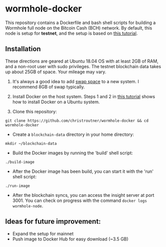 # wormhole-docker
This repository contains a Dockerfile and bash shell scripts for building
a Wormhole full node on the Bitcoin Cash (BCH) network. By default, this node
is setup for **testnet**, and the setup is based on
[this tutorial](https://developer.bitcoin.com/tutorials/wormhole-2-full-node.html).


## Installation
These directions are geared at Ubuntu 18.04 OS with at least 2GB of RAM,
and a non-root user with sudo privileges.
The testnet blockchain data takes up about 25GB of space.
Your mileage may vary.

1. It's always a good idea to add
[swap space](https://www.digitalocean.com/community/tutorials/how-to-add-swap-space-on-ubuntu-16-04)
to a new system. I recommend 8GB of swap typically.

2. Install Docker on the host system. Steps 1 and 2 in
[this tutorial](https://www.digitalocean.com/community/tutorials/how-to-install-and-use-docker-on-ubuntu-16-04)
shows how to install Docker on a Ubuntu system.

3. Clone this repository:

`git clone https://github.com/christroutner/wormhole-docker && cd wormhole-docker`

* Create a `blockchain-data` directory in your home directory:

`mkdir ~/blockchain-data`

* Build the Docker images by running the 'build' shell script:

`./build-image`

* After the Docker image has been build, you can start it with the 'run' shell script:

`./run-image`

* After the blockchain syncs, you can access the insight server at port 3001.
You can check on progress with the command `docker logs wormhole-node`.


## Ideas for future improvement:
* Expand the setup for mainnet
* Push image to Docker Hub for easy download (~3.5 GB)
